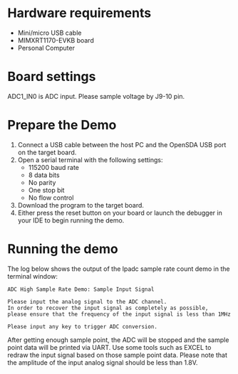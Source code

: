 Hardware requirements
=====================
- Mini/micro USB cable
- MIMXRT1170-EVKB board
- Personal Computer

Board settings
============
ADC1_IN0 is ADC input. Please sample voltage by J9-10 pin.

Prepare the Demo
===============
1.  Connect a USB cable between the host PC and the OpenSDA USB port on the target board. 
2.  Open a serial terminal with the following settings:
    - 115200 baud rate
    - 8 data bits
    - No parity
    - One stop bit
    - No flow control
3.  Download the program to the target board.
4.  Either press the reset button on your board or launch the debugger in your IDE to begin running the demo.

Running the demo
================   
The log below shows the output of the lpadc sample rate count demo in the terminal window:
~~~~~~~~~~~~~~~~~~~~~~~~~~~~~~~~~~~
ADC High Sample Rate Demo: Sample Input Signal

Please input the analog signal to the ADC channel.
In order to recover the input signal as completely as possible,
please ensure that the frequency of the input signal is less than 1MHz

Please input any key to trigger ADC conversion.

~~~~~~~~~~~~~~~~~~~~~~~~~~~~~~~~~~~
After getting enough sample point, the ADC will be stopped and the sample point data will be printed via UART.
Use some tools such as EXCEL to redraw the input signal based on those sample point data.
Please note that the amplitude of the input analog signal should be less than 1.8V.
